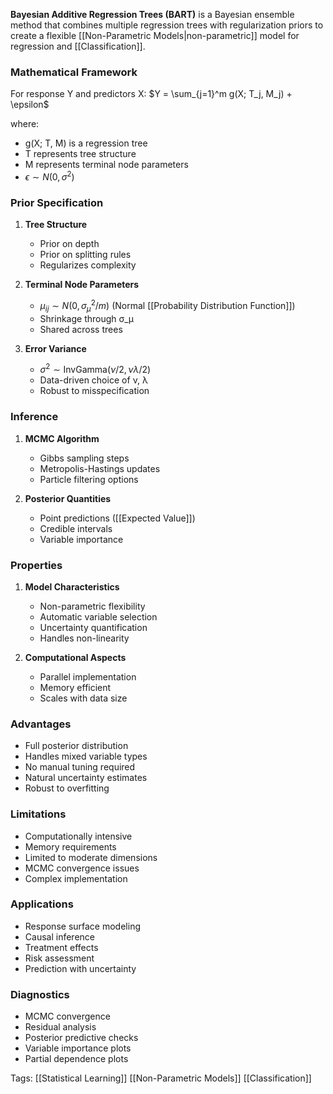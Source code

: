 **Bayesian Additive Regression Trees (BART)** is a Bayesian ensemble method that combines multiple regression trees with regularization priors to create a flexible [[Non-Parametric Models|non-parametric]] model for regression and [[Classification]].

### Mathematical Framework

For response Y and predictors X:
$Y = \sum_{j=1}^m g(X; T_j, M_j) + \epsilon$

where:
- g(X; T, M) is a regression tree
- T represents tree structure
- M represents terminal node parameters
- $\epsilon \sim N(0, \sigma^2)$

### Prior Specification

1. **Tree Structure**
   - Prior on depth
   - Prior on splitting rules
   - Regularizes complexity

2. **Terminal Node Parameters**
   - $\mu_{ij} \sim N(0, \sigma_\mu^2/m)$ (Normal [[Probability Distribution Function]])
   - Shrinkage through σ_μ
   - Shared across trees

3. **Error Variance**
   - $\sigma^2 \sim \text{InvGamma}(\nu/2, \nu\lambda/2)$
   - Data-driven choice of ν, λ
   - Robust to misspecification

### Inference

1. **MCMC Algorithm**
   - Gibbs sampling steps
   - Metropolis-Hastings updates
   - Particle filtering options

2. **Posterior Quantities**
   - Point predictions ([[Expected Value]])
   - Credible intervals
   - Variable importance

### Properties

1. **Model Characteristics**
   - Non-parametric flexibility
   - Automatic variable selection
   - Uncertainty quantification
   - Handles non-linearity

2. **Computational Aspects**
   - Parallel implementation
   - Memory efficient
   - Scales with data size

### Advantages
- Full posterior distribution
- Handles mixed variable types
- No manual tuning required
- Natural uncertainty estimates
- Robust to overfitting

### Limitations
- Computationally intensive
- Memory requirements
- Limited to moderate dimensions
- MCMC convergence issues
- Complex implementation

### Applications
- Response surface modeling
- Causal inference
- Treatment effects
- Risk assessment
- Prediction with uncertainty

### Diagnostics
- MCMC convergence
- Residual analysis
- Posterior predictive checks
- Variable importance plots
- Partial dependence plots

Tags:
[[Statistical Learning]]
[[Non-Parametric Models]]
[[Classification]]
